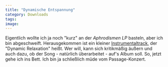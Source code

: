```yaml
---
title: "Dynamische Entspannung"
category: Downloads
tags: 
image: 
---
```


Eigentlich wollte ich ja noch "kurz" an der *Aphrodismen LP* basteln, aber ich bin abgeschweift. Herausgekommen ist ein kleiner [Instrumentaltrack](/downloads), der "Dynamic Relaxation" heißt. Wer will, kann sich kritikmäßig äußern und auch dazu, ob der Song - natürlich überarbeitet - auf's Album soll. So, jetzt gehe ich ins Bett. Ich bin ja schließlich müde vom Passage-Konzert.